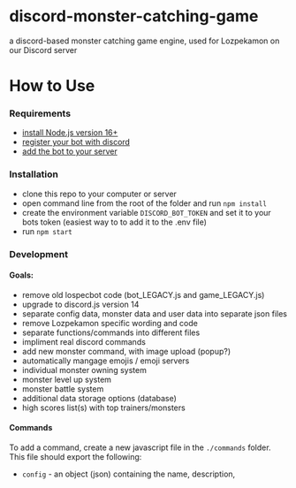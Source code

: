 # discord-monster-catching-game
a discord-based monster catching game engine, used for Lozpekamon on our Discord server

# How to Use

### Requirements

- [install Node.js version 16+](https://nodejs.org/en/)
- [register your bot with discord](https://discordjs.guide/preparations/setting-up-a-bot-application.html)
- [add the bot to your server](https://discordjs.guide/preparations/adding-your-bot-to-servers.html)

### Installation

- clone this repo to your computer or server
- open command line from the root of the folder and run `npm install`
- create the environment variable `DISCORD_BOT_TOKEN` and set it to your bots token (easiest way to to add it to the .env file)
- run `npm start`

### Development

#### Goals:

- remove old lospecbot code (bot_LEGACY.js and game_LEGACY.js)
- upgrade to discord.js version 14
- separate config data, monster data and user data into separate json files
- remove Lozpekamon specific wording and code
- separate functions/commands into different files
- impliment real discord commands
- add new monster command, with image upload (popup?)
- automatically mangage emojis / emoji servers
- individual monster owning system
- monster level up system
- monster battle system
- additional data storage options (database)
- high scores list(s) with top trainers/monsters

#### Commands

To add a command, create a new javascript file in the `./commands` folder. This file should export the following:
- `config` - an object (json) containing the name, description, 
